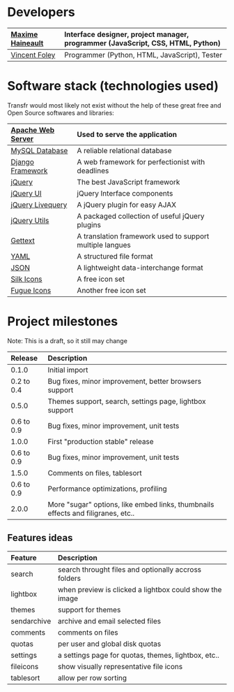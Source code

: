 # Developers #

| [Maxime Haineault](http://haineault.com/) | Interface designer, project manager, programmer (JavaScript, CSS, HTML, Python) |
|:------------------------------------------|:--------------------------------------------------------------------------------|
| [Vincent Foley](http://gnuvince.wordpress.com/) | Programmer (Python, HTML, JavaScript), Tester                                   |



# Software stack (technologies used) #

Transfr would most likely not exist without the help of these great free and Open Source softwares and libraries:

| [Apache Web Server](http://apache.org) | Used to serve the application |
|:---------------------------------------|:------------------------------|
| [MySQL Database](http://mysql.com)     | A reliable relational database |
| [Django Framework](http://djangoproject.com) | A web framework for perfectionist with deadlines |
| [jQuery](http://jquery.com)            | The best JavaScript framework |
| [jQuery UI](http://ui.jquery.com)      | jQuery Interface components   |
| [jQuery Livequery](http://brandonaaron.net/docs/livequery/) | A jQuery plugin for easy AJAX |
| [jQuery Utils](http://code.google.com/p/jquery-utils/) | A packaged collection of useful jQuery plugins |
| [Gettext](http://gnu.org/software/gettext/) | A translation framework used to support multiple langues |
| [YAML](http://yaml.org/)               | A structured file format      |
| [JSON](http://json.org/)               | A lightweight data-interchange format |
| [Silk Icons](http://famfamfam.com)     | A free icon set               |
| [Fugue Icons](http://pinvoke.com)      | Another free icon set         |



# Project milestones #

Note: This is a draft, so it still may change

| **Release**  | **Description** |
|:-------------|:----------------|
| 0.1.0        | Initial import  |
| 0.2 to 0.4   | Bug fixes, minor improvement, better browsers support |
| 0.5.0        | Themes support, search, settings page, lightbox support |
| 0.6 to 0.9   | Bug fixes, minor improvement, unit tests |
| 1.0.0        | First "production stable" release |
| 0.6 to 0.9   | Bug fixes, minor improvement, unit tests |
| 1.5.0        | Comments on files, tablesort |
| 0.6 to 0.9   | Performance optimizations, profiling |
| 2.0.0        | More "sugar" options, like embed links, thumbnails effects and filigranes, etc.. |



## Features ideas ##

| **Feature**   | **Description** |
|:--------------|:----------------|
| search        | search throught files and optionally accross folders |
| lightbox      | when preview is clicked a lightbox could show the image |
| themes        | support for themes |
| sendarchive   | archive and email selected files |
| comments      | comments on files |
| quotas        | per user and global disk quotas |
| settings      | a settings page for quotas, themes, lightbox, etc.. |
| fileicons     | show visually representative file icons |
| tablesort     | allow per row sorting |